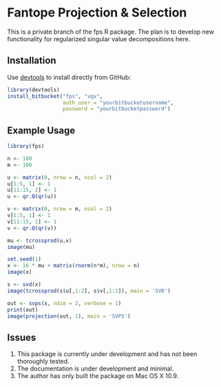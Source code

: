 Fantope Projection & Selection
==============================

This is a private branch of the fps R package.  The plan is to develop 
new functionality for regularized singular value decompositions here.

Installation
------------

Use [devtools](https://github.com/hadley/devtools) to install directly from GitHub:

```R
library(devtools)
install_bitbucket("fps", "vqv", 
                  auth_user = "yourbitbucketusername", 
                  password = "yourbitbucketpassword")
```

Example Usage
-------------

```R
library(fps)

n <- 100
m <- 100

u <- matrix(0, nrow = n, ncol = 2)
u[1:5, 1] <- 1
u[11:15, 2] <- 1
u <- qr.Q(qr(u))

v <- matrix(0, nrow = m, ncol = 2)
v[1:5, 1] <- 1
v[11:15, 2] <- 1
v <- qr.Q(qr(v))

mu <- tcrossprod(u,v)
image(mu)

set.seed(1)
x <- 16 * mu + matrix(rnorm(n*m), nrow = n)
image(x)

s <- svd(x)
image(tcrossprod(s$u[,1:2], s$v[,1:2]), main = 'SVD')

out <- svps(x, ndim = 2, verbose = 1)
print(out)
image(projection(out, 1), main = 'SVPS')
```

Issues
------

1. This package is currently under development and has not been thoroughly tested.
2. The documentation is under development and minimal.
3. The author has only built the package on Mac OS X 10.9.
